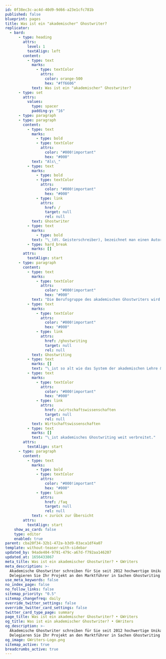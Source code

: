 ```yaml
---
id: 0f38ec3c-ac4d-40d9-9d66-a23e1cfc781b
published: false
blueprint: pages
title: Was ist ein "akademischer" Ghostwriter?
replicator:
  - bard:
      - type: heading
        attrs:
          level: 1
          textAlign: left
        content:
          - type: text
            marks:
              - type: textColor
                attrs:
                  color: orange-500
                  hex: "#ff6606"
            text: Was ist ein "akademischer" Ghostwriter?
      - type: set
        attrs:
          values:
            type: spacer
            padding-y: "16"
      - type: paragraph
      - type: paragraph
        content:
          - type: text
            marks:
              - type: bold
              - type: textColor
                attrs:
                  color: "#000!important"
                  hex: "#000"
            text: "Als\_"
          - type: text
            marks:
              - type: bold
              - type: textColor
                attrs:
                  color: "#000!important"
                  hex: "#000"
              - type: link
                attrs:
                  href: /
                  target: null
                  rel: null
            text: Ghostwriter
          - type: text
            marks:
              - type: bold
            text: "\_(dt. Geisterschreiber), bezeichnet man einen Autor, der im Auftrag oder im Namen einer anderen Person schreibt. Ein sogenannter akademischer Ghostwriter spezialisiert sich dabei auf die Ausfertigung von Mustervorlagen für wissenschaftliche Arbeiten oder akademische Texte und sollte Experte in seiner Fachrichtung sein. Weiterhin sollte er über hinreichende Erfahrung beim Verfassen wissenschaftlicher Arbeiten verfügen."
          - type: hard_break
            marks: []
        attrs:
          textAlign: start
      - type: paragraph
        content:
          - type: text
            marks:
              - type: textColor
                attrs:
                  color: "#000!important"
                  hex: "#000"
            text: "Die Berufsgruppe des akademischen Ghostwriters wird in der Öffentlichkeit wenig wahrgenommen. Das Phänomen ist jedoch keineswegs eine moderne Erscheinung. Akademisches\_"
          - type: text
            marks:
              - type: textColor
                attrs:
                  color: "#000!important"
                  hex: "#000"
              - type: link
                attrs:
                  href: /ghostwriting
                  target: null
                  rel: null
            text: Ghostwriting
          - type: text
            marks: []
            text: "\_ist so alt wie das System der akademischen Lehre & Bildung selbst. Erwähnenswert ist, dass es sich bei akademischen Ghostwritern häufig um wissenschaftliche Autoren handelt, die auf diesem Wege – zum Teil neben Ihrer Haupttätigkeit – akademische Arbeiten verfassen. Akademische Ghostwriter kommen dabei aus den verschiedensten Fachbereichen und (Forschungs-)Gebieten. Insbesondere in den Rechts- und\_"
          - type: text
            marks:
              - type: textColor
                attrs:
                  color: "#000!important"
                  hex: "#000"
              - type: link
                attrs:
                  href: /wirtschaftswissenschaften
                  target: null
                  rel: null
            text: Wirtschaftswissenschaften
          - type: text
            marks: []
            text: "\_ist akademisches Ghostwriting weit verbreitet."
        attrs:
          textAlign: start
      - type: paragraph
        content:
          - type: text
            marks:
              - type: bold
              - type: textColor
                attrs:
                  color: "#000!important"
                  hex: "#000"
              - type: link
                attrs:
                  href: /faq
                  target: null
                  rel: null
            text: < zurück zur Übersicht
        attrs:
          textAlign: start
    show_as_card: false
    type: editor
    enabled: true
parent: cba20f34-32b1-472a-b3d9-03aca1df4a07
template: without-teaser-with-sidebar
updated_by: 94ade404-9791-479c-a67d-f792aa146207
updated_at: 1656433867
meta_title: Was ist ein akademischer Ghostwriter? • GWriters
meta_description: >-
  Akademische Ghostwriter schreiben für Sie seit 2012 hochwertige Unikate -
  Delegieren Sie Ihr Projekt an den Marktführer in Sachen Ghostwriting ✍🏼🎓
use_meta_keywords: false
no_index_page: false
no_follow_links: false
sitemap_priority: "0.5"
sitemap_changefreq: daily
override_twitter_settings: false
override_twitter_card_settings: false
twitter_card_type_page: summary
page_title: Was ist ein akademischer Ghostwriter? • GWriters
og_title: Was ist ein akademischer Ghostwriter? • GWriters
og_description: >-
  Akademische Ghostwriter schreiben für Sie seit 2012 hochwertige Unikate -
  Delegieren Sie Ihr Projekt an den Marktführer in Sachen Ghostwriting ✍🏼🎓
og_image: GWriters-Logo.png
sitemap_active: true
breadcrumbs_active: true
---
```

